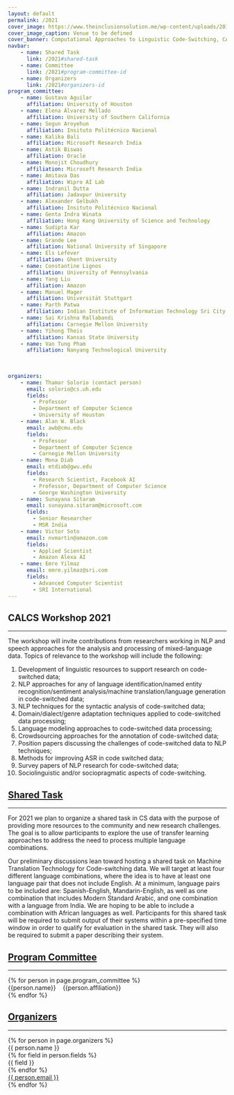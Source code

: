 ```yaml
---
layout: default
permalink: /2021
cover_image: https://www.theinclusionsolution.me/wp-content/uploads/2018/08/code-switching-twitter.jpg
cover_image_caption: Venue to be defined
cover_banner: Computational Approaches to Linguistic Code-Switching, CALCS 2021
navbar:
    - name: Shared Task
      link: /2021#shared-task
    - name: Committee
      link: /2021#program-committee-id
    - name: Organizers
      link: /2021#organizers-id
program_committee:
    - name: Gustavo Aguilar
      affiliation: University of Houston
    - name: Elena Álvarez Mellado
      affiliation: University of Southern California
    - name: Segun Aroyehun
      affiliation: Insituto Politécnico Nacional
    - name: Kalika Bali
      affiliation: Microsoft Research India
    - name: Astik Biswas
      affiliation: Oracle
    - name: Monojit	Choudhury
      affiliation: Microsoft Research India
    - name: Amitava Das
      affiliation: Wipro AI Lab
    - name: Indranil Dutta
      affiliation: Jadavpur University
    - name: Alexander Gelbukh
      affiliation: Insituto Politécnico Nacional
    - name: Genta Indra Winata
      affiliation: Hong Kong University of Science and Technology
    - name: Sudipta Kar
      affiliation: Amazon
    - name: Grande Lee
      affiliation: National University of Singapore 
    - name: Els Lefever
      affiliation: Ghent University
    - name: Constantine Lignos
      affiliation: University of Pennsylvania
    - name: Yang Liu
      affiliation: Amazon
    - name: Manuel Mager
      affiliation: Universität Stuttgart
    - name: Parth Patwa
      affiliation: Indian Institute of Information Technology Sri City
    - name: Sai Krishna	Rallabandi
      affiliation: Carnegie Mellon University
    - name: Yihong Theis
      affiliation: Kansas State University
    - name: Van Tung Pham
      affiliation: Nanyang Technological University
      
    
    
organizers:
    - name: Thamar Solorio (contact person)
      email: solorio@cs.uh.edu
      fields:
        - Professor
        - Department of Computer Science
        - University of Houston
    - name: Alan W. Black
      email: awb@cmu.edu
      fields:
        - Professor
        - Department of Computer Science
        - Carnegie Mellon University
    - name: Mona Diab
      email: mtdiab@gwu.edu
      fields:
        - Research Scientist, Facebook AI
        - Professor, Department of Computer Science
        - George Washington University
    - name: Sunayana Sitaram
      email: sunayana.sitaram@microsoft.com
      fields:
        - Senior Researcher
        - MSR India
    - name: Victor Soto
      email: nvmartin@amazon.com
      fields:
        - Applied Scientist
        - Amazon Alexa AI
    - name: Emre Yilmaz
      email: emre.yilmaz@sri.com
      fields:
        - Advanced Computer Scientist
        - SRI International
---
```


<h2 class="subtitle" class="text-primary-red">CALCS Workshop 2021</h2>
<hr class="custom-line">

The workshop will invite contributions from researchers working in NLP and speech approaches for the analysis and processing of mixed-language data. Topics of relevance to the workshop will include the following: 
1. Development of linguistic resources to support research on code-switched data; 
2. NLP approaches for any of language identification/named entity recognition/sentiment analysis/machine translation/language generation in code-switched data; 
3. NLP techniques for the syntactic analysis of code-switched data; 
4. Domain/dialect/genre adaptation techniques applied to code-switched data processing; 
5. Language modeling approaches to code-switched data processing; 
6. Crowdsourcing approaches for the annotation of code-switched data; 
7. Position papers discussing the challenges of code-switched data to NLP techniques; 
8. Methods for improving ASR in code switched data; 
9. Survey papers of NLP research for code-switched data; 
10. Sociolinguistic and/or sociopragmatic aspects of code-switching.


<h2 class="subtitle" id="shared-task"><a href="#shared-task" class="text-primary-red">Shared Task</a></h2>
<hr class="custom-line">

<p>
For 2021 we plan to organize a shared task in CS data with the purpose of providing more resources to the community and new research challenges. 
The goal is to allow participants to explore the use of transfer learning approaches to address the need to process multiple language combinations. 
</p>

<p>
Our preliminary discussions lean toward hosting a shared task on Machine Translation Technology for Code-switching data. 
We will target at least four different language combinations, where the idea is to have at least one language pair that does not include English. 
At a minimum, language pairs to be included are: Spanish-English, Mandarin-English, as well as one combination that includes Modern Standard Arabic, and one combination with a language from India.
We are hoping to be able to include a combination with African languages as well. 
Participants for this shared task will be required to submit output of their systems within a pre-specified time window in order to qualify for evaluation in the shared task.
They will also be required to submit a paper describing their system. 
</p>

<div class="program-committee">
    <h2 class="subtitle" id="program-committee-id"><a href="#program-committee-id" class="text-primary-red">Program Committee</a></h2>
    <hr class="custom-line">
    <div>
        {% for person in page.program_committee %}
        <div class="person-pc">
            <span class="text-primary-red name">{{person.name}}</span>
            <span>&nbsp;&nbsp;</span>
            <span>{{person.affiliation}}</span>
        </div>
        {% endfor %}
    </div>
</div>

<div class="organizer-committee">
    <h2 class="subtitle text-primary-red" id="organizers-id"><a href="#organizers-id" class="text-primary-red">Organizers</a></h2>
    <hr class="custom-line">
    <div>
        {% for person in page.organizers %}
        <div class="person">
            <div class="text-primary-red name">{{ person.name }}</div>
            {% for field in person.fields %}
                <div>{{ field }}</div>
            {% endfor %}
            <div><a href="#">{{ person.email }}</a></div>
        </div>
        {% endfor %}
    </div>
</div>

